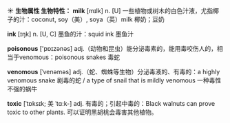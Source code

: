 ☀ <span class="category">**生物属性 生物特性：**</span>
<span class="vocabulary">**milk**</span> [mɪlk] 
<span class="definition">n. [U] 一些植物或树木的白色汁液，尤指椰子的汁：</span>coconut, soy（美）, soya（英）milk 椰奶；豆奶 

<span class="vocabulary">**ink**</span> [ɪŋk] 
<span class="definition">n. [U, C] 墨鱼的汁：</span>squid ink 墨鱼汁

<span class="vocabulary">**poisonous**</span> ['pɒɪzənəs] 
<span class="definition">adj.（动物和昆虫）能分泌毒素的，能用毒咬伤人的，相当于venomous：</span>poisonous snakes 毒蛇
                      
<span class="vocabulary">**venomous**</span> [ˈvenəməs]
<span class="definition">adj.（蛇、蜘蛛等生物）分泌毒液的、有毒的：</span>a highly venomous snake 剧毒的蛇 / a type of snail that is mildly venomous 一种毒性不强的蜗牛

<span class="vocabulary">**toxic**</span> [ˈtɒksɪk; 美 ˈtɑ:k-]
<span class="definition">adj. 有毒的；引起中毒的：</span>Black walnuts can prove toxic to other plants. 可以证明黑胡桃会毒害其他植物。
